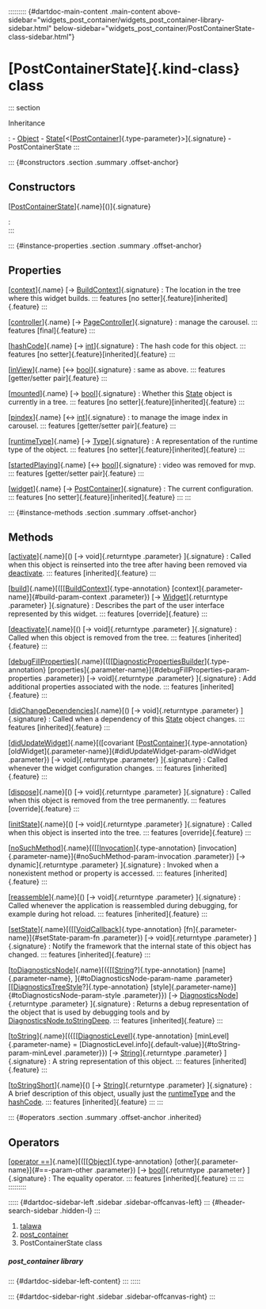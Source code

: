 ::::::::: {#dartdoc-main-content .main-content above-sidebar="widgets_post_container/widgets_post_container-library-sidebar.html" below-sidebar="widgets_post_container/PostContainerState-class-sidebar.html"}
<div>

# [PostContainerState]{.kind-class} class

</div>

::: section

Inheritance

:   -   [Object](https://api.flutter.dev/flutter/dart-core/Object-class.html)
    -   [State](https://api.flutter.dev/flutter/widgets/State-class.html)[\<[[PostContainer](../widgets_post_container/PostContainer-class.html)]{.type-parameter}\>]{.signature}
    -   PostContainerState
:::

::: {#constructors .section .summary .offset-anchor}
## Constructors

[[PostContainerState](../widgets_post_container/PostContainerState/PostContainerState.html)]{.name}[()]{.signature}

:   
:::

::: {#instance-properties .section .summary .offset-anchor}
## Properties

[[context](https://api.flutter.dev/flutter/widgets/State/context.html)]{.name} [→ [BuildContext](https://api.flutter.dev/flutter/widgets/BuildContext-class.html)]{.signature}
:   The location in the tree where this widget builds.
    ::: features
    [no setter]{.feature}[inherited]{.feature}
    :::

[[controller](../widgets_post_container/PostContainerState/controller.html)]{.name} [→ [PageController](https://api.flutter.dev/flutter/widgets/PageController-class.html)]{.signature}
:   manage the carousel.
    ::: features
    [final]{.feature}
    :::

[[hashCode](https://api.flutter.dev/flutter/dart-core/Object/hashCode.html)]{.name} [→ [int](https://api.flutter.dev/flutter/dart-core/int-class.html)]{.signature}
:   The hash code for this object.
    ::: features
    [no setter]{.feature}[inherited]{.feature}
    :::

[[inView](../widgets_post_container/PostContainerState/inView.html)]{.name} [↔ [bool](https://api.flutter.dev/flutter/dart-core/bool-class.html)]{.signature}
:   same as above.
    ::: features
    [getter/setter pair]{.feature}
    :::

[[mounted](https://api.flutter.dev/flutter/widgets/State/mounted.html)]{.name} [→ [bool](https://api.flutter.dev/flutter/dart-core/bool-class.html)]{.signature}
:   Whether this
    [State](https://api.flutter.dev/flutter/widgets/State-class.html)
    object is currently in a tree.
    ::: features
    [no setter]{.feature}[inherited]{.feature}
    :::

[[pindex](../widgets_post_container/PostContainerState/pindex.html)]{.name} [↔ [int](https://api.flutter.dev/flutter/dart-core/int-class.html)]{.signature}
:   to manage the image index in carousel.
    ::: features
    [getter/setter pair]{.feature}
    :::

[[runtimeType](https://api.flutter.dev/flutter/dart-core/Object/runtimeType.html)]{.name} [→ [Type](https://api.flutter.dev/flutter/dart-core/Type-class.html)]{.signature}
:   A representation of the runtime type of the object.
    ::: features
    [no setter]{.feature}[inherited]{.feature}
    :::

[[startedPlaying](../widgets_post_container/PostContainerState/startedPlaying.html)]{.name} [↔ [bool](https://api.flutter.dev/flutter/dart-core/bool-class.html)]{.signature}
:   video was removed for mvp.
    ::: features
    [getter/setter pair]{.feature}
    :::

[[widget](https://api.flutter.dev/flutter/widgets/State/widget.html)]{.name} [→ [PostContainer](../widgets_post_container/PostContainer-class.html)]{.signature}
:   The current configuration.
    ::: features
    [no setter]{.feature}[inherited]{.feature}
    :::
:::

::: {#instance-methods .section .summary .offset-anchor}
## Methods

[[activate](https://api.flutter.dev/flutter/widgets/State/activate.html)]{.name}[() [→ void]{.returntype .parameter} ]{.signature}
:   Called when this object is reinserted into the tree after having
    been removed via
    [deactivate](https://api.flutter.dev/flutter/widgets/State/deactivate.html).
    ::: features
    [inherited]{.feature}
    :::

[[build](../widgets_post_container/PostContainerState/build.html)]{.name}[([[[BuildContext](https://api.flutter.dev/flutter/widgets/BuildContext-class.html)]{.type-annotation} [context]{.parameter-name}]{#build-param-context .parameter}) [→ [Widget](https://api.flutter.dev/flutter/widgets/Widget-class.html)]{.returntype .parameter} ]{.signature}
:   Describes the part of the user interface represented by this widget.
    ::: features
    [override]{.feature}
    :::

[[deactivate](https://api.flutter.dev/flutter/widgets/State/deactivate.html)]{.name}[() [→ void]{.returntype .parameter} ]{.signature}
:   Called when this object is removed from the tree.
    ::: features
    [inherited]{.feature}
    :::

[[debugFillProperties](https://api.flutter.dev/flutter/widgets/State/debugFillProperties.html)]{.name}[([[[DiagnosticPropertiesBuilder](https://api.flutter.dev/flutter/foundation/DiagnosticPropertiesBuilder-class.html)]{.type-annotation} [properties]{.parameter-name}]{#debugFillProperties-param-properties .parameter}) [→ void]{.returntype .parameter} ]{.signature}
:   Add additional properties associated with the node.
    ::: features
    [inherited]{.feature}
    :::

[[didChangeDependencies](https://api.flutter.dev/flutter/widgets/State/didChangeDependencies.html)]{.name}[() [→ void]{.returntype .parameter} ]{.signature}
:   Called when a dependency of this
    [State](https://api.flutter.dev/flutter/widgets/State-class.html)
    object changes.
    ::: features
    [inherited]{.feature}
    :::

[[didUpdateWidget](https://api.flutter.dev/flutter/widgets/State/didUpdateWidget.html)]{.name}[([covariant [[PostContainer](../widgets_post_container/PostContainer-class.html)]{.type-annotation} [oldWidget]{.parameter-name}]{#didUpdateWidget-param-oldWidget .parameter}) [→ void]{.returntype .parameter} ]{.signature}
:   Called whenever the widget configuration changes.
    ::: features
    [inherited]{.feature}
    :::

[[dispose](../widgets_post_container/PostContainerState/dispose.html)]{.name}[() [→ void]{.returntype .parameter} ]{.signature}
:   Called when this object is removed from the tree permanently.
    ::: features
    [override]{.feature}
    :::

[[initState](../widgets_post_container/PostContainerState/initState.html)]{.name}[() [→ void]{.returntype .parameter} ]{.signature}
:   Called when this object is inserted into the tree.
    ::: features
    [override]{.feature}
    :::

[[noSuchMethod](https://api.flutter.dev/flutter/dart-core/Object/noSuchMethod.html)]{.name}[([[[Invocation](https://api.flutter.dev/flutter/dart-core/Invocation-class.html)]{.type-annotation} [invocation]{.parameter-name}]{#noSuchMethod-param-invocation .parameter}) [→ dynamic]{.returntype .parameter} ]{.signature}
:   Invoked when a nonexistent method or property is accessed.
    ::: features
    [inherited]{.feature}
    :::

[[reassemble](https://api.flutter.dev/flutter/widgets/State/reassemble.html)]{.name}[() [→ void]{.returntype .parameter} ]{.signature}
:   Called whenever the application is reassembled during debugging, for
    example during hot reload.
    ::: features
    [inherited]{.feature}
    :::

[[setState](https://api.flutter.dev/flutter/widgets/State/setState.html)]{.name}[([[[VoidCallback](https://api.flutter.dev/flutter/dart-ui/VoidCallback.html)]{.type-annotation} [fn]{.parameter-name}]{#setState-param-fn .parameter}) [→ void]{.returntype .parameter} ]{.signature}
:   Notify the framework that the internal state of this object has
    changed.
    ::: features
    [inherited]{.feature}
    :::

[[toDiagnosticsNode](https://api.flutter.dev/flutter/foundation/Diagnosticable/toDiagnosticsNode.html)]{.name}[({[[[String](https://api.flutter.dev/flutter/dart-core/String-class.html)?]{.type-annotation} [name]{.parameter-name}, ]{#toDiagnosticsNode-param-name .parameter}[[[DiagnosticsTreeStyle](https://api.flutter.dev/flutter/foundation/DiagnosticsTreeStyle.html)?]{.type-annotation} [style]{.parameter-name}]{#toDiagnosticsNode-param-style .parameter}}) [→ [DiagnosticsNode](https://api.flutter.dev/flutter/foundation/DiagnosticsNode-class.html)]{.returntype .parameter} ]{.signature}
:   Returns a debug representation of the object that is used by
    debugging tools and by
    [DiagnosticsNode.toStringDeep](https://api.flutter.dev/flutter/foundation/DiagnosticsNode/toStringDeep.html).
    ::: features
    [inherited]{.feature}
    :::

[[toString](https://api.flutter.dev/flutter/foundation/Diagnosticable/toString.html)]{.name}[({[[[DiagnosticLevel](https://api.flutter.dev/flutter/foundation/DiagnosticLevel.html)]{.type-annotation} [minLevel]{.parameter-name} = [DiagnosticLevel.info]{.default-value}]{#toString-param-minLevel .parameter}}) [→ [String](https://api.flutter.dev/flutter/dart-core/String-class.html)]{.returntype .parameter} ]{.signature}
:   A string representation of this object.
    ::: features
    [inherited]{.feature}
    :::

[[toStringShort](https://api.flutter.dev/flutter/foundation/Diagnosticable/toStringShort.html)]{.name}[() [→ [String](https://api.flutter.dev/flutter/dart-core/String-class.html)]{.returntype .parameter} ]{.signature}
:   A brief description of this object, usually just the
    [runtimeType](https://api.flutter.dev/flutter/dart-core/Object/runtimeType.html)
    and the
    [hashCode](https://api.flutter.dev/flutter/dart-core/Object/hashCode.html).
    ::: features
    [inherited]{.feature}
    :::
:::

::: {#operators .section .summary .offset-anchor .inherited}
## Operators

[[operator ==](https://api.flutter.dev/flutter/dart-core/Object/operator_equals.html)]{.name}[([[[Object](https://api.flutter.dev/flutter/dart-core/Object-class.html)]{.type-annotation} [other]{.parameter-name}]{#==-param-other .parameter}) [→ [bool](https://api.flutter.dev/flutter/dart-core/bool-class.html)]{.returntype .parameter} ]{.signature}
:   The equality operator.
    ::: features
    [inherited]{.feature}
    :::
:::
:::::::::

::::: {#dartdoc-sidebar-left .sidebar .sidebar-offcanvas-left}
::: {#header-search-sidebar .hidden-l}
:::

1.  [talawa](../index.html)
2.  [post_container](../widgets_post_container/)
3.  PostContainerState class

##### post_container library

::: {#dartdoc-sidebar-left-content}
:::
:::::

::: {#dartdoc-sidebar-right .sidebar .sidebar-offcanvas-right}
:::
